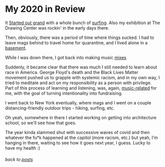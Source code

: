 # My 2020 in Review

It [Started out grand](https://youtu.be/rWmQhrVUWo0) with a whole bunch of [surfing](https://www.instagram.com/p/B9Nu0DXgw5xBKUKjn_XER-DoytOJsOFmn1rGLA0/). Also my exhibition at The Drawing Center was rockin' in the early days there.

Then, obviously, there was a period of time where things sucked. I had to leave mags behind to travel home for quarantine, and I lived alone in a [basement](https://www.instagram.com/p/B-JGbuSA0x7/?igshid=19kyv1hy3khyd). 

While I was down there, I got back into making music [mixes](https://www.mixcloud.com/duncan-tomlin/new-mix/)

Suddenly, it became clear that there was much I still needed to learn about race in America. George Floyd's death and the Black Lives Matter movement pushed us to grapple with systemic racism, and in my own way, I tried to meditate and act on my responsibility as a person with privilege. Part of this process of learning and listening, was, again, [music-related](https://www.mixcloud.com/duncan-tomlin/friend-sourced-mix-to-fundraise-for-racial-justice/) for me, with the goal of turning intentionality into fundraising.

I went back to New York eventually, where mags and I went on a couple distancing-friendly outdoor trips - hiking, surfing, etc.

Oh yeah, somewhere in there I started working on getting into architecture school, so we'll see how that goes. 

The year kinda slammed shut with successive waves of covid and then whatever the fu*k happened at the capitol (more racism, etc.) but yeah, I'm hanging in there, waiting to see how it goes next year, I guess. Lucky to have my health :)




###### back to [posts](/posts)
